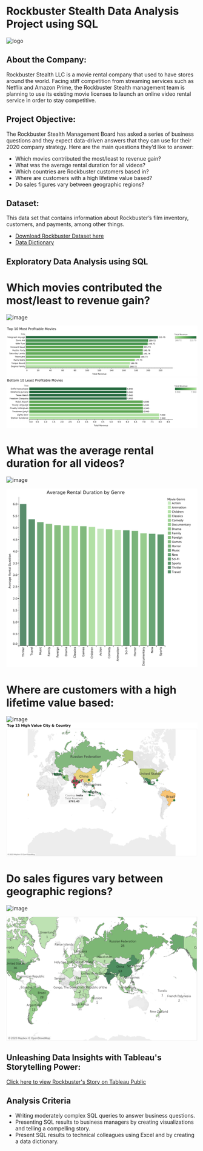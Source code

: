 # Rockbuster Stealth Data Analysis Project using SQL
![logo](https://www.slashgear.com/img/gallery/vudu-now-gives-customers-half-an-hour-to-undo-movie-rentals/intro-import.jpg)
## About the Company:
Rockbuster Stealth LLC is a movie rental company that used to have stores around the world. Facing stiff competition from streaming services such as Netflix and Amazon Prime, the Rockbuster Stealth management team is planning to use its existing movie licenses to launch an online video rental service in order to stay  competitive.
## Project Objective:
The Rockbuster Stealth Management Board has asked a series of business questions and they expect data-driven answers that they can use for their 2020 company strategy. Here are the main questions they’d like to answer:
  * Which movies contributed the most/least to revenue gain?
  * What was the average rental duration for all videos?
  * Which countries are Rockbuster customers based in?
  * Where are customers with a high lifetime value based?
  * Do sales figures vary between geographic regions?
## Dataset:
This data set that contains information about Rockbuster’s film inventory, customers, and payments, among other things. 
  * [Download Rockbuster Dataset here](../C:\Users\User01)
  * [Data Dictionary](https://github.com/malvika-mall/Rockbuster-Stealth-Data-Analysis-Project-using-SQL/blob/main/Rockbuster%20Stealth_Data%20Dictionary.pdf)
  
## Exploratory Data Analysis using SQL
# Which movies contributed the most/least to revenue gain?
![image](https://github.com/malvika-mall/Rockbuster-Stealth-Data-Analysis-Project-using-SQL/assets/135637670/1e35411a-55fc-4cb4-99e9-e305dfce5606)

![Top 10](https://github.com/malvika-mall/Rockbuster-Stealth-Data-Analysis-Project-using-SQL/blob/main/Visualizations/Top%2010%20Movies%20by%20Revenue.png)
![Bottom 10](https://github.com/malvika-mall/Rockbuster-Stealth-Data-Analysis-Project-using-SQL/blob/main/Visualizations/Bottom%2010%20Movies%20by%20Revenue%20(2).png)
# What was the average rental duration for all videos?		
![image](https://github.com/malvika-mall/Rockbuster-Stealth-Data-Analysis-Project-using-SQL/assets/135637670/c3438930-2bc3-481a-95f7-52669ec33c1b)

![Average Rental Duration](https://github.com/malvika-mall/Rockbuster-Stealth-Data-Analysis-Project-using-SQL/blob/main/Visualizations/Avg%20Rental%20Duration.png)
# Where are customers with a high lifetime value based:
![image](https://github.com/malvika-mall/Rockbuster-Stealth-Data-Analysis-Project-using-SQL/assets/135637670/7b519656-65b7-47db-8540-823423621e42)
![Lifetime Customer](https://github.com/malvika-mall/Rockbuster-Stealth-Data-Analysis-Project-using-SQL/blob/main/Visualizations/Top%2015%20High%20Value%20City%20%26%20Country.png)
#  Do sales figures vary between geographic regions?
![image](https://github.com/malvika-mall/Rockbuster-Stealth-Data-Analysis-Project-using-SQL/assets/135637670/b48779fe-a176-4d79-b30f-635ca7a953ac)

![spatial](https://github.com/malvika-mall/Rockbuster-Stealth-Data-Analysis-Project-using-SQL/blob/main/Visualizations/Customers%20Count.png)
## Unleashing Data Insights with Tableau's Storytelling Power: 
[Click here to view Rockbuster's Story on Tableau Public](https://public.tableau.com/app/profile/malvika.mall/viz/RockbusterStealthLLC_BusinessStrategy/ROCKBUSTERSTEALTHDATAANALYSISPROJECT)

## Analysis Criteria
* Writing moderately complex SQL queries to answer business questions.
* Presenting SQL results to business managers by creating visualizations and telling a compelling story.
* Present SQL results to technical colleagues using Excel and by creating a data dictionary.
